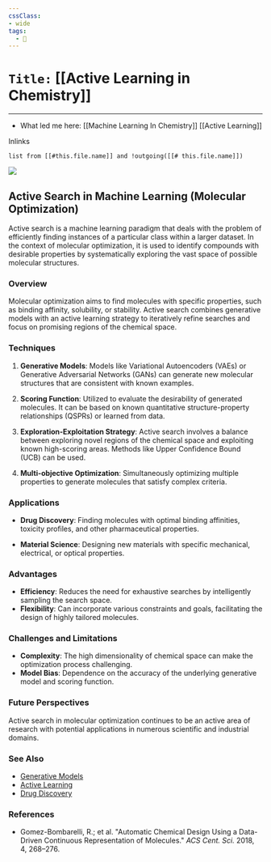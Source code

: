 ```yaml
---
cssClass:
- wide
tags:
  - 🧪
---
```


# `Title:` [[Active Learning in Chemistry]]
--- 

- What led me here: [[Machine Learning In Chemistry]] [[Active Learning]]

Inlinks
```dataview 
list from [[#this.file.name]] and !outgoing([[# this.file.name]]) 
```

![](https://youtu.be/QsjyKuazFlA?si=G61jhRBAM0lM9iNn)



## Active Search in Machine Learning (Molecular Optimization)

Active search is a machine learning paradigm that deals with the problem of efficiently finding instances of a particular class within a larger dataset. In the context of molecular optimization, it is used to identify compounds with desirable properties by systematically exploring the vast space of possible molecular structures.

### Overview

Molecular optimization aims to find molecules with specific properties, such as binding affinity, solubility, or stability. Active search combines generative models with an active learning strategy to iteratively refine searches and focus on promising regions of the chemical space.

### Techniques

1. **Generative Models**: Models like Variational Autoencoders (VAEs) or Generative Adversarial Networks (GANs) can generate new molecular structures that are consistent with known examples.

2. **Scoring Function**: Utilized to evaluate the desirability of generated molecules. It can be based on known quantitative structure-property relationships (QSPRs) or learned from data.

3. **Exploration-Exploitation Strategy**: Active search involves a balance between exploring novel regions of the chemical space and exploiting known high-scoring areas. Methods like Upper Confidence Bound (UCB) can be used.

4. **Multi-objective Optimization**: Simultaneously optimizing multiple properties to generate molecules that satisfy complex criteria.

### Applications

- **Drug Discovery**: Finding molecules with optimal binding affinities, toxicity profiles, and other pharmaceutical properties.

- **Material Science**: Designing new materials with specific mechanical, electrical, or optical properties.

### Advantages

- **Efficiency**: Reduces the need for exhaustive searches by intelligently sampling the search space.
- **Flexibility**: Can incorporate various constraints and goals, facilitating the design of highly tailored molecules.

### Challenges and Limitations

- **Complexity**: The high dimensionality of chemical space can make the optimization process challenging.
- **Model Bias**: Dependence on the accuracy of the underlying generative model and scoring function.

### Future Perspectives

Active search in molecular optimization continues to be an active area of research with potential applications in numerous scientific and industrial domains.

### See Also

- [Generative Models](link)
- [Active Learning](link)
- [Drug Discovery](link)

### References

- Gomez-Bombarelli, R.; et al. "Automatic Chemical Design Using a Data-Driven Continuous Representation of Molecules." *ACS Cent. Sci.* 2018, 4, 268–276.

